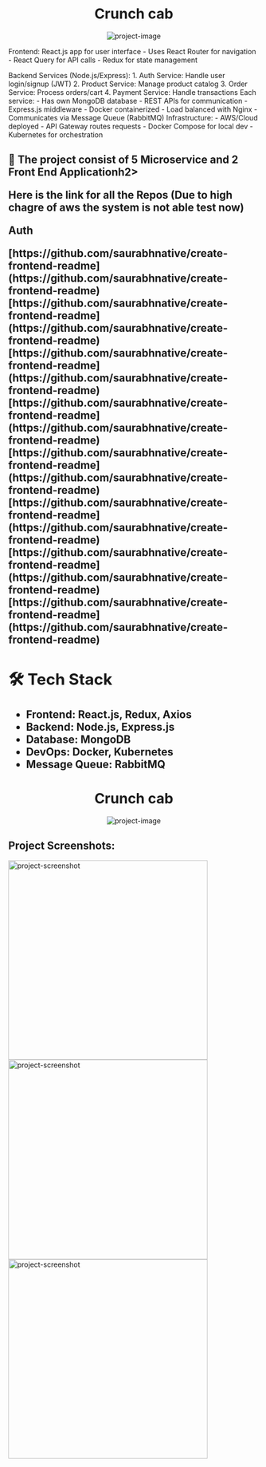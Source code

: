 <h1 align="center" id="title">Crunch cab</h1>

<p align="center"><img src="https://i.postimg.cc/NFRrZr8q/Screenshot-2024-11-21-201716.jpg" alt="project-image"></p>

<p id="description"> Frontend: React.js app for user interface - Uses React Router for navigation - React Query for API calls - Redux for state management 
  
  Backend Services (Node.js/Express): 1. Auth Service: Handle user login/signup (JWT) 2. Product Service: Manage product catalog 3. Order Service: Process orders/cart 4. Payment Service: Handle transactions Each service: - Has own MongoDB database - REST APIs for communication - Express.js middleware - Docker containerized - Load balanced with Nginx - Communicates via Message Queue (RabbitMQ) Infrastructure: - AWS/Cloud deployed - API Gateway routes requests - Docker Compose for local dev - Kubernetes for orchestration</p>

<h2>🚀 The project consist of 5 Microservice and 2 Front End Applicationh2>
<p>Here is the link for all the Repos (Due to high chagre of aws the system is not able test now)</p>

<p>Auth</p>[https://github.com/saurabhnative/create-frontend-readme](https://github.com/saurabhnative/create-frontend-readme)
[https://github.com/saurabhnative/create-frontend-readme](https://github.com/saurabhnative/create-frontend-readme)
[https://github.com/saurabhnative/create-frontend-readme](https://github.com/saurabhnative/create-frontend-readme)
[https://github.com/saurabhnative/create-frontend-readme](https://github.com/saurabhnative/create-frontend-readme)
[https://github.com/saurabhnative/create-frontend-readme](https://github.com/saurabhnative/create-frontend-readme)
[https://github.com/saurabhnative/create-frontend-readme](https://github.com/saurabhnative/create-frontend-readme)
[https://github.com/saurabhnative/create-frontend-readme](https://github.com/saurabhnative/create-frontend-readme)
[https://github.com/saurabhnative/create-frontend-readme](https://github.com/saurabhnative/create-frontend-readme)


<div class="tech-stack">
    <h2>🛠 Tech Stack</h2>
    <ul>
      <li><strong>Frontend:</strong> React.js, Redux, Axios</li>
      <li><strong>Backend:</strong> Node.js, Express.js</li>
      <li><strong>Database:</strong> MongoDB</li>
      <li><strong>DevOps:</strong> Docker, Kubernetes</li>
      <li><strong>Message Queue:</strong> RabbitMQ</li>
    </ul>
  </div>

  <h1 align="center" id="title">Crunch cab</h1>

<p align="center"><img src="https://i.postimg.cc/NFRrZr8q/Screenshot-2024-11-21-201716.jpg" alt="project-image"></p>

<h2>Project Screenshots:</h2>

<img src="https://i.postimg.cc/4yyzM3LX/argo.jpg" alt="project-screenshot" width="fu" height="400/">

<img src="https://i.postimg.cc/R0xLF4FT/Screenshot-2024-11-21-201748.jpg" alt="project-screenshot" width="f" height="400/">

<img src="https://i.postimg.cc/G2HFg2Sd/Pizza.png" alt="project-screenshot" width="f" height="400/">
